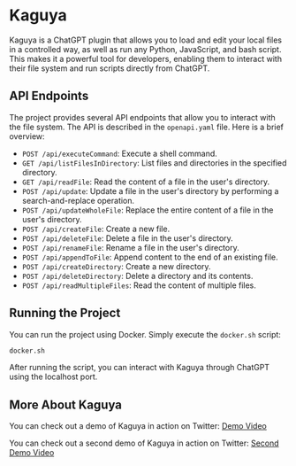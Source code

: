 # Kaguya

Kaguya is a ChatGPT plugin that allows you to load and edit your local files in a controlled way, as well as run any Python, JavaScript, and bash script. This makes it a powerful tool for developers, enabling them to interact with their file system and run scripts directly from ChatGPT.

## API Endpoints

The project provides several API endpoints that allow you to interact with the file system. The API is described in the `openapi.yaml` file. Here is a brief overview:

- `POST /api/executeCommand`: Execute a shell command.
- `GET /api/listFilesInDirectory`: List files and directories in the specified directory.
- `GET /api/readFile`: Read the content of a file in the user's directory.
- `POST /api/update`: Update a file in the user's directory by performing a search-and-replace operation.
- `POST /api/updateWholeFile`: Replace the entire content of a file in the user's directory.
- `POST /api/createFile`: Create a new file.
- `POST /api/deleteFile`: Delete a file in the user's directory.
- `POST /api/renameFile`: Rename a file in the user's directory.
- `POST /api/appendToFile`: Append content to the end of an existing file.
- `POST /api/createDirectory`: Create a new directory.
- `POST /api/deleteDirectory`: Delete a directory and its contents.
- `POST /api/readMultipleFiles`: Read the content of multiple files.

## Running the Project

You can run the project using Docker. Simply execute the `docker.sh` script:

```bash
docker.sh
```

After running the script, you can interact with Kaguya through ChatGPT using the localhost port.

## More About Kaguya

You can check out a demo of Kaguya in action on Twitter: [Demo Video](https://twitter.com/ykdojo/status/1645846044843077635)

You can check out a second demo of Kaguya in action on Twitter: [Second Demo Video](https://twitter.com/ykdojo/status/1670848611532562433)